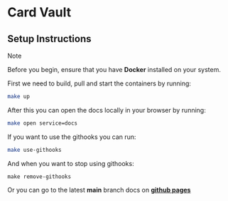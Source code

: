 # Card Vault

## Setup Instructions
> [!NOTE]
> Before you begin, ensure that you have **Docker** installed on your system.

First we need to build, pull and start the containers by running:
```sh
make up
```

After this you can open the docs locally in your browser by running:
```sh
make open service=docs
```

If you want to use the githooks you can run:
```sh
make use-githooks
```

And when you want to stop using githooks:
```
make remove-githooks
```

Or you can go to the latest **main** branch docs on [**github pages**](https://tombosmans.github.io/card-vault/#/)
